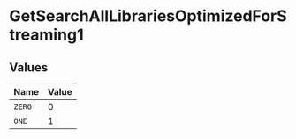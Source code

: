 # GetSearchAllLibrariesOptimizedForStreaming1


## Values

| Name   | Value  |
| ------ | ------ |
| `ZERO` | 0      |
| `ONE`  | 1      |